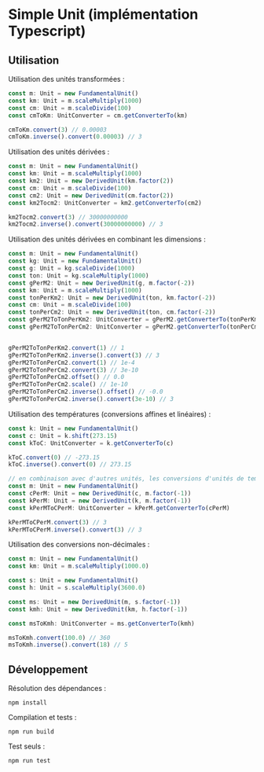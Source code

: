 # Simple Unit (implémentation Typescript)

## Utilisation

Utilisation des unités transformées :

```ts
const m: Unit = new FundamentalUnit()
const km: Unit = m.scaleMultiply(1000)
const cm: Unit = m.scaleDivide(100)
const cmToKm: UnitConverter = cm.getConverterTo​(km)

cmToKm.convert(3) // 0.00003
cmToKm.inverse().convert(0.00003) // 3
```

Utilisation des unités dérivées :

```ts
const m: Unit = new FundamentalUnit()
const km: Unit = m.scaleMultiply(1000)
const km2: Unit = new DerivedUnit(km.factor(2))
const cm: Unit = m.scaleDivide(100)
const cm2: Unit = new DerivedUnit(cm.factor(2))
const km2Tocm2: UnitConverter = km2.getConverterTo​(cm2)

km2Tocm2.convert(3) // 30000000000
km2Tocm2.inverse().convert(30000000000) // 3
```

Utilisation des unités dérivées en combinant les dimensions :

```ts
const m: Unit = new FundamentalUnit()
const kg: Unit = new FundamentalUnit()
const g: Unit = kg.scaleDivide(1000)
const ton: Unit = kg.scaleMultiply(1000)
const gPerM2: Unit = new DerivedUnit(g, m.factor(-2))
const km: Unit = m.scaleMultiply(1000)
const tonPerKm2: Unit = new DerivedUnit(ton, km.factor(-2))
const cm: Unit = m.scaleDivide(100)
const tonPerCm2: Unit = new DerivedUnit(ton, cm.factor(-2))
const gPerM2ToTonPerKm2: UnitConverter = gPerM2.getConverterTo​(tonPerKm2)
const gPerM2ToTonPerCm2: UnitConverter = gPerM2.getConverterTo​(tonPerCm2)


gPerM2ToTonPerKm2.convert(1) // 1
gPerM2ToTonPerKm2.inverse().convert(3) // 3
gPerM2ToTonPerCm2.convert(1) // 1e-4
gPerM2ToTonPerCm2.convert(3) // 3e-10
gPerM2ToTonPerCm2.offset() // 0.0
gPerM2ToTonPerCm2.scale() // 1e-10
gPerM2ToTonPerCm2.inverse().offset() // -0.0
gPerM2ToTonPerCm2.inverse().convert(3e-10) // 3
```

Utilisation des températures (conversions affines et linéaires) :

```ts
const k: Unit = new FundamentalUnit()
const c: Unit = k.shift(273.15)
const kToC: UnitConverter = k.getConverterTo​(c)

kToC.convert(0) // -273.15
kToC.inverse().convert(0) // 273.15

// en combinaison avec d'autres unités, les conversions d'unités de températures doivent devenir linéaires
const m: Unit = new FundamentalUnit()
const cPerM: Unit = new DerivedUnit(c, m.factor(-1))
const kPerM: Unit = new DerivedUnit(k, m.factor(-1))
const kPerMToCPerM: UnitConverter = kPerM.getConverterTo​(cPerM)

kPerMToCPerM.convert(3) // 3
kPerMToCPerM.inverse().convert(3) // 3
```

Utilisation des conversions non-décimales :

```ts
const m: Unit = new FundamentalUnit()
const km: Unit = m.scaleMultiply(1000.0)

const s: Unit = new FundamentalUnit()
const h: Unit = s.scaleMultiply(3600.0)

const ms: Unit = new DerivedUnit(m, s.factor(-1))
const kmh: Unit = new DerivedUnit(km, h.factor(-1))

const msToKmh: UnitConverter = ms.getConverterTo(kmh)

msToKmh.convert(100.0) // 360
msToKmh.inverse().convert(18) // 5
```

## Développement

Résolution des dépendances :

```shell
npm install
```

Compilation et tests :

```shell
npm run build
```

Test seuls :

```shell
npm run test
```
